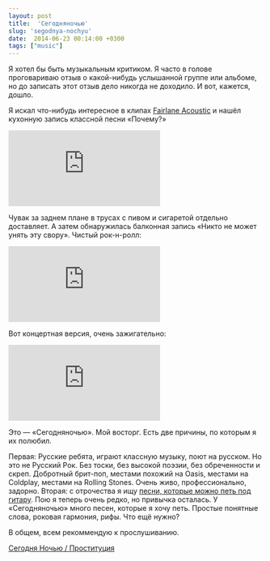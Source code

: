 ```yaml
---
layout: post
title:  'Сегодняночью'
slug: 'segodnya-nochyu'
date:  2014-06-23 00:14:00 +0300
tags: ["music"]
---
```


Я хотел бы быть музыкальным критиком. Я часто в голове проговариваю отзыв о какой-нибудь услышанной группе или альбоме, но до записать этот отзыв дело никогда не доходило. И вот, кажется, дошло.

Я искал что-нибудь интересное в клипах [Fairlane Acoustic](https://www.youtube.com/user/FairlaneTV/videos) и нашёл кухонную запись классной песни «Почему?»


<div class="embed-responsive embed-responsive-16by9">
  <iframe class="embed-responsive-item" src="https://www.youtube.com/embed/sf_LIEzsq1k" frameborder="0" allowfullscreen></iframe>
</div>

Чувак за заднем плане в трусах с пивом и сигаретой отдельно доставляет. А затем обнаружилась балконная запись «Никто не может унять эту свору». Чистый рок-н-ролл:

<div class="embed-responsive embed-responsive-16by9">
  <iframe class="embed-responsive-item" src="https://www.youtube.com/embed/2UNkLj1I09o" frameborder="0" allowfullscreen></iframe>
</div>

Вот концертная версия, очень зажигательно:

<div class="embed-responsive embed-responsive-16by9">
  <iframe class="embed-responsive-item" src="https://www.youtube.com/embed/pSpQeujL4TQ" frameborder="0" allowfullscreen></iframe>
</div>

Это — «Сегодняночью». Мой восторг. Есть две причины, по которым я их полюбил.

Первая: Русские ребята, играют классную музыку, поют на русском. Но это не Русский Рок. Без тоски, без высокой поэзии, без обреченности и скреп. Добротный брит-поп, местами похожий на Oasis, местами на Coldplay, местами на Rolling Stones. Очень живо, профессионально, задорно. Вторая: с отрочества я ищу [песни, которые можно петь под гитару](/songbook/). Пою я теперь очень редко, но привычка осталась. У «Сегодняночью» много песен, которые я хочу петь. Простые понятные слова, роковая гармония, рифы. Что ещё нужно?

В общем, всем рекоммендую к прослушиванию.

<p>
  <a href="https://dl.dropboxusercontent.com/u/567440/blogs/music/segodnyanochyu-01-prostituciya.mp3" class="jouele">
    Сегодня Ночью / Проституция
  </a>
</p>


